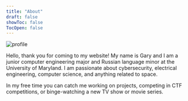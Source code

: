 ```yaml
---
title: "About"
draft: false
showToc: false
TocOpen: false
---
```


![profile](/img/pic_itsecgary.png)

Hello, thank you for coming to my website! My name is Gary and I am a junior computer engineering major and Russian language minor at the University of Maryland. I am passionate about cybersecurity, electrical engineering, computer science, and anything related to space.

In my free time you can catch me working on projects, competing in CTF competitions, or binge-watching a new TV show or movie series.


